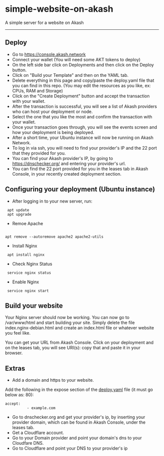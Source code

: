 # simple-website-on-akash
A simple server for a website on Akash

---

## Deploy

- Go to https://console.akash.network
- Connect your wallet (You will need some AKT tokens to deploy)
- On the left side bar click on Deployments and then click on the Deploy button.
- Click on "Build your Template" and then on the YAML tab.
- Delete everything in this page and copy/paste the deploy.yaml file that you can find in this repo. (You may edit the resources as you like, ex: CPUs, RAM and Storage)
- Click on the "Create Deployment" button and accept the transaction with your wallet.
- After the transaction is successful, you will see a list of Akash providers who can host your deployment or node.
- Select the one that you like the most and confirm the transaction with your wallet.
- Once your transaction goes through, you will see the events screen and how your deployment is being deployed.
- After a short time, your Ubuntu instance will now be running on Akash Network.
- To log in via ssh, you will need to find your provider's IP and the 22 port that they provided for you.
- You can find your Akash provider's IP, by going to https://dnschecker.org/ and entering your provider's url.
- You can find the 22 port provided for you in the leases tab in Akash Console, in your recently created deployment section. 

## Configuring your deployment (Ubuntu instance)

- After logging in to your new server, run:

``` 
 apt update
 apt upgrade 
```

- Remoe Apache

```

apt remove --autoremove apache2 apache2-utils  
```

- Install Nginx

``` 
 apt install nginx
```

- Check Nginx Status

``` 
 service nginx status
```

- Enable Nginx

``` 
 service nginx start
```

## Build your website

Your Nginx server should now be working. You can now go to /var/www/html and start building your site.  Simply delete the file index.nginx-debian.html and create an index.html file or whatever website you feel like.

You can get your URL from Akash Console. Click on your deployment and on the leases tab, you will see URI(s): copy that and paste it in your browser. 

## Extras

- Add a domain and https to your website.

Add the following in the expose section of the [deploy.yaml](deploy.yaml) file (it must go below as: 80):

``` 
accept:
          - example.com
```
- Go to dnschecker.org and get your provider's ip, by inserting your provider domain, which can be found in Akash Console, under the leases tab. 
- Get a Cloudflare account.
- Go to your Domain provider and point your domain's dns to your Cloudfare DNS.
- Go to Cloudflare and point your DNS to your provider's ip


